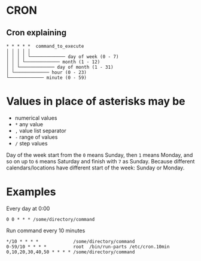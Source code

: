 # CRON

## Cron explaining
```
* * * * *  command_to_execute
│ │ │ │ │
│ │ │ │ └───────────── day of week (0 - 7) 
│ │ │ └───────────── month (1 - 12)
│ │ └───────────── day of month (1 - 31)
│ └───────────── hour (0 - 23)
└───────────── minute (0 - 59)

```
# Values in place of asterisks may be
* numerical values
* `*`	any value
* `,`	value list separator
* `-`	range of values
* `/`	step values

Day of the week start from the `0` means Sunday, then `1` means Monday, and so on up to `6` means Saturday and finish with `7` as Sunday. Because different calendars/locations have different start of the week: Sunday or Monday.

# Examples

Every day at 0:00
```
0 0 * * * /some/directory/command
```

Run command every 10 minutes
```
*/10 * * * *             /some/directory/command
0-59/10 * * * *          root  /bin/run-parts /etc/cron.10min
0,10,20,30,40,50 * * * * /some/directory/command
```

